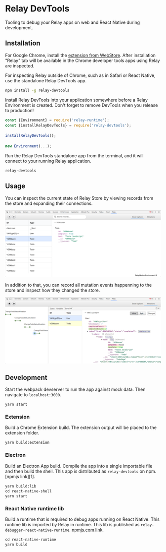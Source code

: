 # Relay DevTools

Tooling to debug your Relay apps on web and React Native during development.

## Installation

For Google Chrome, install the [extension from WebStore][0].
After installation "Relay" tab will be available in the Chrome developer tools
apps using Relay are inspected.

For inspecting Relay outside of Chrome, such as in Safari or React Native,
use the standalone Relay DevTools app.

```bash
npm install -g relay-devtools
```

Install Relay DevTools into your application somewhere before a Relay
Environment is created. Don't forget to remove DevTools when you release to
production!

```js
const {Environment} = require('relay-runtime');
const {installRelayDevTools} = require('relay-devtools');

installRelayDevTools();

new Environment(...);
```

Run the Relay DevTools standalone app from the terminal, and it will connect
to your running Relay application.

```bash
relay-devtools
```

[0]: https://chrome.google.com/webstore/detail/relay-devtools/oppikflppfjfdpjimpdadhelffjpciba

## Usage

You can inspect the current state of Relay Store by viewing records from the
store and expanding their connections.

![Store Explorer](./images/store-explorer.png)

In addition to that, you can record all mutation events happenning to the store
and inspect how they changed the store.

![Mutations View](./images/mutations-view.png)

## Development

Start the webpack devserver to run the app against mock data.
Then navigate to `localhost:3000`.

```
yarn start
```

### Extension

Build a Chrome Extension build. The extension output will be placed to the
extension folder.

```
yarn build:extension
```

### Electron

Build an Electron App build. Compile the app into a single importable file and
then build the shell.
This app is distributed as `relay-devtools` on npm. [npmjs link][1].

[2]: https://www.npmjs.com/package/relay-devtools


```
yarn build:lib
cd react-native-shell
yarn start
```

### React Native runtime lib

Build a runtime that is required to debug apps running on React Native. This
runtime lib is imported by Relay in runtime. This lib is published as
`relay-debugger-react-native-runtime`. [npmjs.com link][2].

[2]: https://www.npmjs.com/package/relay-debugger-react-native-runtime

```
cd react-native-runtime
yarn build
```
